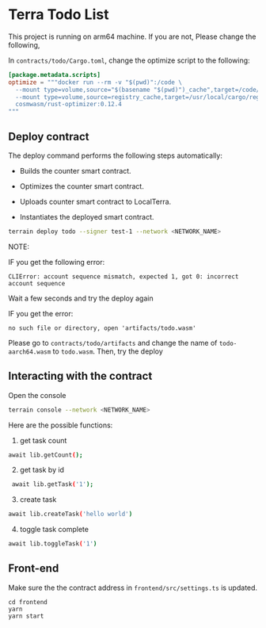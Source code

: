 # Terra Todo List

This project is running on arm64 machine. If you are not, Please change the following,

In `contracts/todo/Cargo.toml`, change the optimize script to the following:

```toml
[package.metadata.scripts]
optimize = """docker run --rm -v "$(pwd)":/code \
  --mount type=volume,source="$(basename "$(pwd)")_cache",target=/code/target \
  --mount type=volume,source=registry_cache,target=/usr/local/cargo/registry \
  cosmwasm/rust-optimizer:0.12.4
"""
```

## Deploy contract

The deploy command performs the following steps automatically:

- Builds the counter smart contract.

- Optimizes the counter smart contract.

- Uploads counter smart contract to LocalTerra.

- Instantiates the deployed smart contract.

```sh
terrain deploy todo --signer test-1 --network <NETWORK_NAME>
```

NOTE:

IF you get the following error:

```
CLIError: account sequence mismatch, expected 1, got 0: incorrect account sequence
```

Wait a few seconds and try the deploy again

IF you get the error:

```
no such file or directory, open 'artifacts/todo.wasm'
```

Please go to `contracts/todo/artifacts` and change the name of `todo-aarch64.wasm` to `todo.wasm`. Then, try the deploy

## Interacting with the contract

Open the console

```sh
terrain console --network <NETWORK_NAME>
```

Here are the possible functions:

1. get task count

```sh
await lib.getCount();
```

2. get task by id

```sh
 await lib.getTask('1');
```

3. create task

```sh
await lib.createTask('hello world')
```

4. toggle task complete

```sh
await lib.toggleTask('1')
```

## Front-end

Make sure the the contract address in `frontend/src/settings.ts` is updated.

```
cd frontend
yarn
yarn start
```

